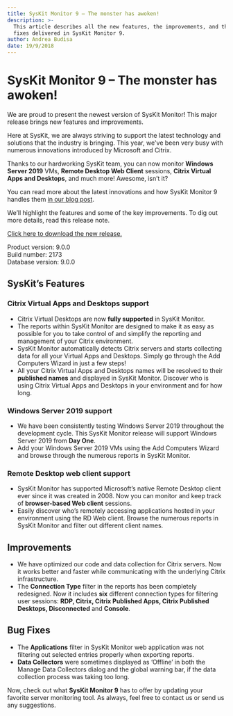 ```yaml
---
title: SysKit Monitor 9 – The monster has awoken!
description: >-
  This article describes all the new features, the improvements, and the bug
  fixes delivered in SysKit Monitor 9.
author: Andrea Budisa
date: 19/9/2018
---
```


# SysKit Monitor 9 – The monster has awoken!

We are proud to present the newest version of SysKit Monitor! This major release brings new features and improvements.

Here at SysKit, we are always striving to support the latest technology and solutions that the industry is bringing. This year, we've been very busy with numerous innovations introduced by Microsoft and Citrix.

Thanks to our hardworking SysKit team, you can now monitor **Windows Server 2019** VMs, **Remote Desktop Web Client** sessions, **Citrix Virtual Apps and Desktops**, and much more! Awesome, isn’t it?

You can read more about the latest innovations and how SysKit Monitor 9 handles them [in our blog post](https://blog.syskit.com/syskit-monitor-9-keeping-up-with-the-latest-technology).

We’ll highlight the features and some of the key improvements. To dig out more details, read this release note.

[Click here to download the new release.](https://www.syskit.com/products/monitor/download)

Product version: 9.0.0  
Build number: 2173  
Database version: 9.0.0

## SysKit’s Features

### Citrix Virtual Apps and Desktops support

* Citrix Virtual Desktops are now **fully supported** in SysKit Monitor.
* The reports within SysKit Monitor are designed to make it as easy as possible for you to take control of and simplify the reporting and management of your Citrix environment.
* SysKit Monitor automatically detects Citrix servers and starts collecting data for all your Virtual Apps and Desktops. Simply go through the Add Computers Wizard in just a few steps!
* All your Citrix Virtual Apps and Desktops names will be resolved to their **published names** and displayed in SysKit Monitor. Discover who is using Citrix Virtual Apps and Desktops in your environment and for how long.

### Windows Server 2019 support

* We have been consistently testing Windows Server 2019 throughout the development cycle. This SysKit Monitor release will support Windows Server 2019 from **Day One**.
* Add your Windows Server 2019 VMs using the Add Computers Wizard and browse through the numerous reports in SysKit Monitor.

### Remote Desktop web client support

* SysKit Monitor has supported Microsoft’s native Remote Desktop client ever since it was created in 2008. Now you can monitor and keep track of **browser-based Web client** sessions. 
* Easily discover who’s remotely accessing applications hosted in your environment using the RD Web client. Browse the numerous reports in SysKit Monitor and filter out different client names.

## Improvements

* We have optimized our code and data collection for Citrix servers. Now it works better and faster while communicating with the underlying Citrix infrastructure.
* The **Connection Type** filter in the reports has been completely redesigned. Now it includes **six** different connection types for filtering user sessions: **RDP, Citrix, Citrix Published Apps, Citrix Published Desktops, Disconnected** and **Console**.

## Bug Fixes

* The **Applications** filter in SysKit Monitor web application was not filtering out selected entries properly when exporting reports.
* **Data Collectors** were sometimes displayed as ‘Offline’ in both the Manage Data Collectors dialog and the global warning bar, if the data collection process was taking too long.

Now, check out what **SysKit Monitor 9** has to offer by updating your favorite server monitoring tool. As always, feel free to contact us or send us any suggestions.

